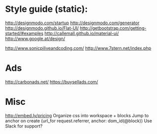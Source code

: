 


# Style guide (static):

http://designmodo.com/startup
http://designmodo.com/generator
http://designmodo.github.io/Flat-UI/
http://getbootstrap.com/getting-started/#examples
http://callemall.github.io/material-ui/
http://www.google.at/design/

http://www.sonicpiliveandcoding.com/
http://www.7stern.net/index.php



# Ads

http://carbonads.net/
https://buysellads.com/


# Misc

http://embed.ly/pricing
Organize css into workspace + blocks
Jump to anchor on create (url_for request.referrer, anchor: dom_id(@block))
Use Slack for support?
